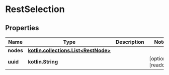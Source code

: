 
# RestSelection

## Properties
| Name | Type | Description | Notes |
| ------------ | ------------- | ------------- | ------------- |
| **nodes** | [**kotlin.collections.List&lt;RestNode&gt;**](RestNode.md) |  |  |
| **uuid** | **kotlin.String** |  |  [optional] [readonly] |



